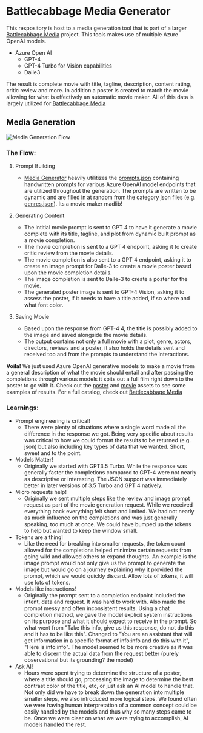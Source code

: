 ﻿# Battlecabbage Media Generator

This respository is host to a media generation tool that is part of a larger [Battlecabbage Media](https://github.com/Battlecabbage-Media) project. This tools makes use of multiple Azure OpenAI models.

- Azure Open AI
    - GPT-4
    - GPT-4 Turbo for Vision capabilities
    - Dalle3

The result is complete movie with title, tagline, description, content rating, critic review and more. In addition a poster is created to match the movie allowing for what is effectively an automatic movie maker. All of this data is largely utilized for [Battlecabbage Media](https://battlecabbage-movies.azurewebsites.net)

## Media Generation

![Media Generation Flow](assets/images/media_generation_flow.jpeg)

### The Flow:

1) Prompt Building
    - [Media Generator](media_generator.py) heavily utilitizes the [prompts.json](templates/prompts.json) containing handwritten prompts for various Azure OpenAI model endpoints that are utilized throughout the generation. The prompts are written to be dynamic and are filled in at random from the category json files (e.g. [genres.json](templates/genres.json)). Its a movie maker madlib!

2) Generating Content
    - The intitial movie prompt is sent to GPT 4 to have it generate a movie complete with its title, tagline, and plot from dynamic built prompt as a movie completion.
    - The movie completion is sent to a GPT 4 endpoint, asking it to create critic review from the movie details.
    - The movie completion is also sent to a GPT 4 endpoint, asking it to create an image prompt for Dalle-3 to create a movie poster based upon the movie completion details.
    - The image completion is sent to Dalle-3 to create a poster for the movie.
    - The generated poster image is sent to GPT-4 Vision, asking it to assess the poster, if it needs to have a title added, if so where and what font color.


3) Saving Movie
    - Based upon the response from GPT-4 4, the title is possibly added to the image and saved alongside the movie details.
    - The output contains not only a full movie with a plot, genre, actors, directors, reviews and a poster, it also holds the details sent and received too and from the prompts to understand the interactions.

**Voila!** We just used Azure OpenAI generative models to make a movie from a general description of what the movie should entail and after passing the completions through various models it spits out a full film right down to the poster to go with it.  Check out the [poster](assets/examples/images/example.jpg) and [movie](assets/examples/json/example.json) assets to see some examples of results. For a full catalog, check out [Battlecabbage Media](https://battlecabbage-movies.azurewebsites.net)

### Learnings:
- Prompt engineering is critical!
    - There were plenty of situations where a single word made all the difference in the response we got. Being very specific about results was critical to how we could format the results to be returned (e.g. json) but also including key types of data that we wanted. Short, sweet and to the point.
- Models Matter!
    - Originally we started with GPT3.5 Turbo. While the response was generally faster the completions compared to GPT-4 were not nearly as descriptive or interesting. The JSON support was immediately better in later versions of 3.5 Turbo and GPT 4 natively.
- Micro requests help!
    - Originally we sent multiple steps like the review and image prompt request as part of the movie generation request.  While we received everything back everything felt short and limited. We had not nearly as much influence on the completions and was just generally speaking, too much at once. We could have bumped up the tokens to help but wanted to keep the window small.
- Tokens are a thing!
    - Like the need for breaking into smaller requests, the token count allowed for the completions helped minimize certain requests from going wild and allowed others to expand thoughts. An example is the image prompt would not only give us the prompt to generate the image but would go on a journey explaining why it provided the prompt, which we would quickly discard. Allow lots of tokens, it will use lots of tokens.
- Models like instructions!
    - Originally the prompt sent to a completion endpoint included the intent, data and request. It was hard to work with. Also made the prompt messy and often inconsistent results. Using a chat completion method, we gave the model explicit system instructions on its purpose and what it should expect to receive in the prompt. So what went from "Take this info, give us this response, do not do this and it has to be like this". Changed to "You are an assistant that will get information in a specific format of info:info and do this with it", "Here is info:info". The model seemed to be more creative as it was able to discern the actual data from the request better (purely observational but its grounding? the model)
- Ask AI!
    - Hours were spent trying to determine the structure of a poster, where a title should go, processing the image to determine the best contrast color of the title, etc, or just ask an AI model to handle that. Not only did we have to break down the generation into multiple smaller steps, we also introduced more logical steps. We found often we were having human interpretation of a common concept could be easily handled by the models and thus why so many steps came to be. Once we were clear on what we were trying to accomplish, AI models handled the rest.
